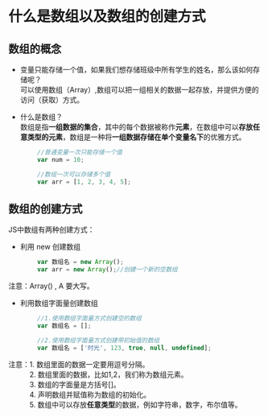 # 什么是数组以及数组的创建方式

## 数组的概念

* 变量只能存储一个值，如果我们想存储班级中所有学生的姓名，那么该如何存储呢？  
可以使用数组（Array）,数组可以把一组相关的数据一起存放，并提供方便的访问（获取）方式。  

* 什么是数组？  
数组是指**一组数据的集合**，其中的每个数据被称作**元素**，在数组中可以**存放任意类型的元素**，数组是一种将**一组数据存储在单个变量名下**的优雅方式。  

```javascript
        //普通变量一次只能存储一个值
        var num = 10;

        //数组一次可以存储多个值
        var arr = [1, 2, 3, 4, 5];
```

## 数组的创建方式

JS中数组有两种创建方式： 

* 利用 new 创建数组

```javascript
        var 数组名 = new Array();
        var arr = new Array();//创建一个新的空数组
```
注意：Array() , A 要大写。

* 利用数组字面量创建数组

```javascript
        //1.使用数组字面量方式创建空的数组
        var 数组名 = [];

        //2.使用数组字面量方式创建带初始值的数组
        var 数组名 = ['时光', 123, true, null, undefined];
```
注意：1. 数组里面的数据一定要用逗号分隔。  
&emsp;&emsp;&emsp;2. 数组里面的数据，比如1,2，我们称为数组元素。  
&emsp;&emsp;&emsp;3. 数组的字面量是方括号[]。  
&emsp;&emsp;&emsp;4. 声明数组并赋值称为数组的初始化。  
&emsp;&emsp;&emsp;5. 数组中可以存放**任意类型**的数据，例如字符串，数字，布尔值等。
